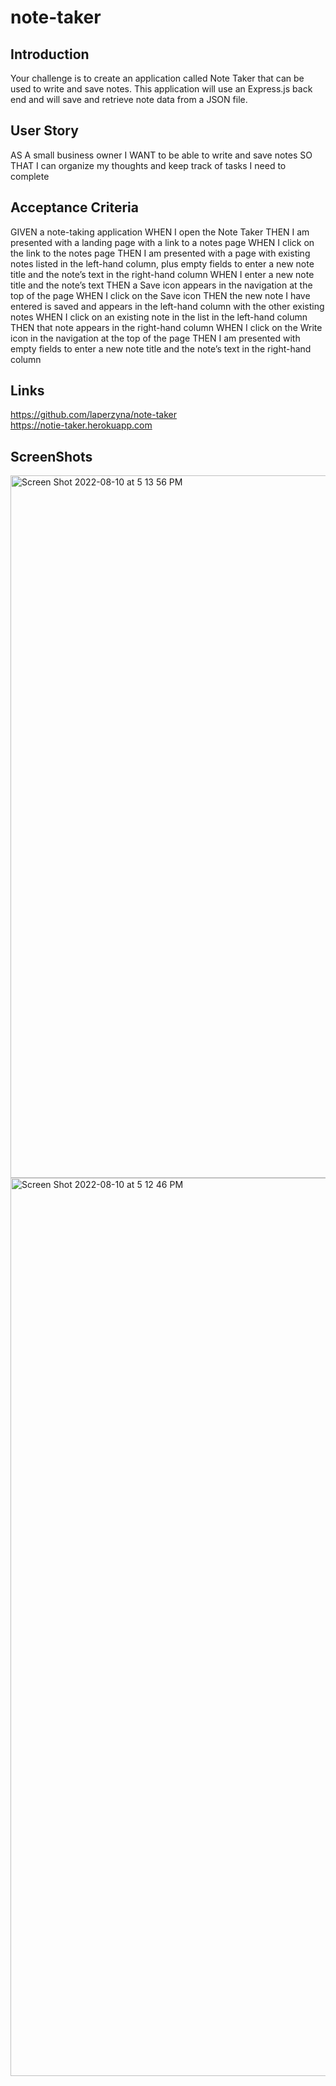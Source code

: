 # note-taker

## Introduction
Your challenge is to create an application called Note Taker that can be used to write and save notes. This application will use an Express.js back end and will save and retrieve note data from a JSON file.

## User Story
AS A small business owner
I WANT to be able to write and save notes
SO THAT I can organize my thoughts and keep track of tasks I need to complete

## Acceptance Criteria
GIVEN a note-taking application
WHEN I open the Note Taker
THEN I am presented with a landing page with a link to a notes page
WHEN I click on the link to the notes page
THEN I am presented with a page with existing notes listed in the left-hand column, plus empty fields to enter a new note title and the note’s text in the right-hand column
WHEN I enter a new note title and the note’s text
THEN a Save icon appears in the navigation at the top of the page
WHEN I click on the Save icon
THEN the new note I have entered is saved and appears in the left-hand column with the other existing notes
WHEN I click on an existing note in the list in the left-hand column
THEN that note appears in the right-hand column
WHEN I click on the Write icon in the navigation at the top of the page
THEN I am presented with empty fields to enter a new note title and the note’s text in the right-hand column

## Links
https://github.com/laperzyna/note-taker <br>
https://notie-taker.herokuapp.com

## ScreenShots
<img width="1124" alt="Screen Shot 2022-08-10 at 5 13 56 PM" src="https://user-images.githubusercontent.com/90733086/184044211-9c61287d-6a72-4d03-b2ec-a4bf2318fa00.png">
<img width="1437" alt="Screen Shot 2022-08-10 at 5 12 46 PM" src="https://user-images.githubusercontent.com/90733086/184044251-c65658f2-6a05-4565-b20b-856ee5f2432b.png">
